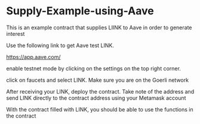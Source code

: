 # Supply-Example-using-Aave
This is an example contract that supplies LIINK to Aave in order to generate interest


Use the following link to get Aave test LINK.

https://app.aave.com/

enable testnet mode by clicking on the settings on the top right corner.

click on faucets and select LINK. Make sure you are on the Goerli network


After receiving your LINK, deploy the contract. Take note of the address and send LINK directly to the contract address using 
your Metamask account


With the contract filled with LINK, you should be able to use the functions in the contract 






